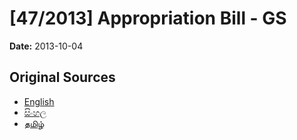 # [47/2013] Appropriation Bill - GS

**Date:** 2013-10-04

## Original Sources

- [English](https://documents.gov.lk/view/bills/2013/10/47-2013_E.pdf)
- [සිංහල](https://documents.gov.lk/view/bills/2013/10/47-2013_S.pdf)
- [தமிழ்](https://documents.gov.lk/view/bills/2013/10/47-2013_T.pdf)
